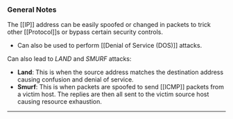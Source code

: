 ### General Notes

The [[IP]] address can be easily spoofed or changed in packets to trick other [[Protocol]]s or bypass certain security controls.
- Can also be used to perform [[Denial of Service (DOS)]] attacks.

Can also lead to *LAND* and *SMURF* attacks:
- **Land**: This is when the source address matches the destination address causing confusion and denial of service.
- **Smurf**: This is when packets are spoofed to send [[ICMP]] packets from a victim host. The replies are then all sent to the victim source host causing resource exhaustion.

---
